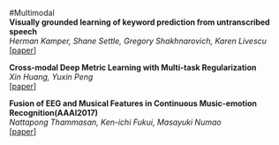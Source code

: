 #Multimodal  
**Visually grounded learning of keyword prediction from untranscribed speech**  
*Herman Kamper, Shane Settle, Gregory Shakhnarovich, Karen Livescu*  
[[paper](https://arxiv.org/abs/1703.08136v1)]  

**Cross-modal Deep Metric Learning with Multi-task Regularization**  
*Xin Huang, Yuxin Peng*  
[[paper](https://arxiv.org/abs/1703.07026)]  

**Fusion of EEG and Musical Features in Continuous Music-emotion Recognition(AAAI2017)**  
*Nattapong Thammasan, Ken-ichi Fukui, Masayuki Numao*  
[[paper](https://arxiv.org/abs/1611.10120)]  

